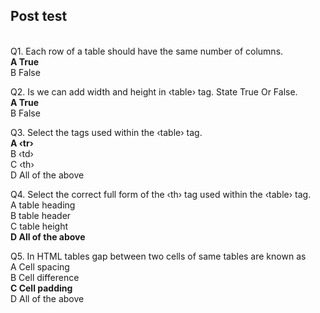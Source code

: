 ## Post test
<br>
Q1.  Each row of a table should have the same number of columns.<br>
<b>A  True<br></b>
B   False<br>

Q2.   Is we can add width and height in ‹table› tag. State True Or False.<br>
<b>A  True<br></b>
B   False<br>

Q3. Select the tags used within the ‹table› tag.<br>
<b>A  ‹tr›<br></b>
B  ‹td›<br>
C  ‹th›<br>
D  All of the above<br>


Q4. Select the correct full form of the ‹th› tag used within the ‹table› tag.<br>
A  table heading<br>
B  table header<br>
C  table height<br>
<b>D  All of the above<br></b>

Q5.  In HTML tables gap between two cells of same tables are known as<br>
A  Cell spacing <br>
B  Cell difference<br>
<b>C  Cell padding<br></b>
D  All of the above<br>